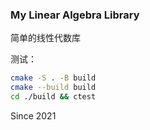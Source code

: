 ### My Linear Algebra Library

简单的线性代数库

测试：

```bash
cmake -S . -B build
cmake --build build
cd ./build && ctest
```

Since 2021
